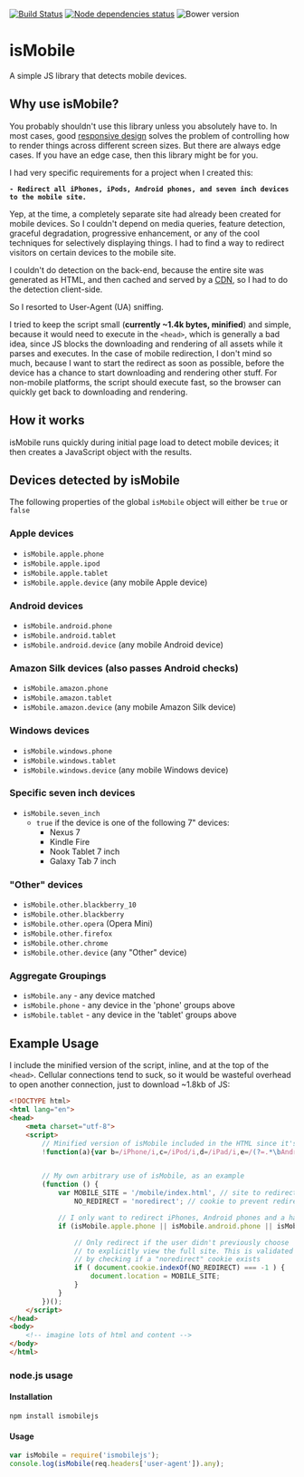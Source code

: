 [![Build Status](https://travis-ci.org/kaimallea/isMobile.png)](https://travis-ci.org/kaimallea/isMobile)
[![Node dependencies status](https://david-dm.org/kaimallea/isMobile.png)](https://david-dm.org/kaimallea/isMobile)
![Bower version](https://img.shields.io/bower/v/isMobile.svg)

# isMobile

A simple JS library that detects mobile devices.

## Why use isMobile?

You probably shouldn't use this library unless you absolutely have to. In most cases, good [responsive design](https://en.wikipedia.org/wiki/Responsive_web_design) solves the problem of controlling how to
render things across different screen sizes. But there are always edge cases. If you have an edge case,
then this library might be for you.

I had very specific requirements for a project when I created this:

**`- Redirect all iPhones, iPods, Android phones, and seven inch devices to the mobile site.`**

Yep, at the time, a completely separate site had already been created for mobile devices. So I couldn't depend on media queries, feature detection, graceful degradation, progressive enhancement, or any of the cool techniques for selectively displaying things. I had to find a way to redirect visitors on certain devices to the mobile site.

I couldn't do detection on the back-end, because the entire site was generated as HTML, and then cached and served by a [CDN](https://en.wikipedia.org/wiki/Content_delivery_network), so I had to do the detection client-side.

So I resorted to User-Agent (UA) sniffing.

I tried to keep the script small (**currently ~1.4k bytes, minified**) and simple, because it would need to execute in the `<head>`, which is generally a bad idea, since JS blocks the downloading and rendering of all assets while it parses and executes. In the case of mobile redirection, I don't mind so much, because I want to start the redirect as soon as possible, before the device has a chance to start downloading and rendering other stuff. For non-mobile platforms, the script should execute fast, so the browser can quickly get back to downloading and rendering.

## How it works

isMobile runs quickly during initial page load to detect mobile devices; it then creates a JavaScript object with the results.

## Devices detected by isMobile

The following properties of the global `isMobile` object will either be `true` or `false`

### Apple devices

* `isMobile.apple.phone`
* `isMobile.apple.ipod`
* `isMobile.apple.tablet`
* `isMobile.apple.device` (any mobile Apple device)

### Android devices

* `isMobile.android.phone`
* `isMobile.android.tablet`
* `isMobile.android.device` (any mobile Android device)

### Amazon Silk devices (also passes Android checks)

* `isMobile.amazon.phone`
* `isMobile.amazon.tablet`
* `isMobile.amazon.device` (any mobile Amazon Silk device)

### Windows devices

* `isMobile.windows.phone`
* `isMobile.windows.tablet`
* `isMobile.windows.device` (any mobile Windows device)

### Specific seven inch devices

* `isMobile.seven_inch`
	* `true` if the device is one of the following 7" devices:
		- Nexus 7
		- Kindle Fire
		- Nook Tablet 7 inch
		- Galaxy Tab 7 inch

### "Other" devices

* `isMobile.other.blackberry_10`
* `isMobile.other.blackberry`
* `isMobile.other.opera` (Opera Mini)
* `isMobile.other.firefox`
* `isMobile.other.chrome`
* `isMobile.other.device` (any "Other" device)

### Aggregate Groupings

* `isMobile.any` - any device matched
* `isMobile.phone` - any device in the 'phone' groups above
* `isMobile.tablet` - any device in the 'tablet' groups above


## Example Usage

I include the minified version of the script, inline, and at the top of the `<head>`. Cellular connections tend to suck, so it would be wasteful overhead to open another connection, just to download ~1.8kb of JS:


```html
<!DOCTYPE html>
<html lang="en">
<head>
    <meta charset="utf-8">
    <script>
        // Minified version of isMobile included in the HTML since it's small
        !function(a){var b=/iPhone/i,c=/iPod/i,d=/iPad/i,e=/(?=.*\bAndroid\b)(?=.*\bMobile\b)/i,f=/Android/i,g=/(?=.*\bAndroid\b)(?=.*\bSD4930UR\b)/i,h=/(?=.*\bAndroid\b)(?=.*\b(?:KFOT|KFTT|KFJWI|KFJWA|KFSOWI|KFTHWI|KFTHWA|KFAPWI|KFAPWA|KFARWI|KFASWI|KFSAWI|KFSAWA)\b)/i,i=/IEMobile/i,j=/(?=.*\bWindows\b)(?=.*\bARM\b)/i,k=/BlackBerry/i,l=/BB10/i,m=/Opera Mini/i,n=/(CriOS|Chrome)(?=.*\bMobile\b)/i,o=/(?=.*\bFirefox\b)(?=.*\bMobile\b)/i,p=new RegExp("(?:Nexus 7|BNTV250|Kindle Fire|Silk|GT-P1000)","i"),q=function(a,b){return a.test(b)},r=function(a){var r=a||navigator.userAgent,s=r.split("[FBAN");return"undefined"!=typeof s[1]&&(r=s[0]),s=r.split("Twitter"),"undefined"!=typeof s[1]&&(r=s[0]),this.apple={phone:q(b,r),ipod:q(c,r),tablet:!q(b,r)&&q(d,r),device:q(b,r)||q(c,r)||q(d,r)},this.amazon={phone:q(g,r),tablet:!q(g,r)&&q(h,r),device:q(g,r)||q(h,r)},this.android={phone:q(g,r)||q(e,r),tablet:!q(g,r)&&!q(e,r)&&(q(h,r)||q(f,r)),device:q(g,r)||q(h,r)||q(e,r)||q(f,r)},this.windows={phone:q(i,r),tablet:q(j,r),device:q(i,r)||q(j,r)},this.other={blackberry:q(k,r),blackberry10:q(l,r),opera:q(m,r),firefox:q(o,r),chrome:q(n,r),device:q(k,r)||q(l,r)||q(m,r)||q(o,r)||q(n,r)},this.seven_inch=q(p,r),this.any=this.apple.device||this.android.device||this.windows.device||this.other.device||this.seven_inch,this.phone=this.apple.phone||this.android.phone||this.windows.phone,this.tablet=this.apple.tablet||this.android.tablet||this.windows.tablet,"undefined"==typeof window?this:void 0},s=function(){var a=new r;return a.Class=r,a};"undefined"!=typeof module&&module.exports&&"undefined"==typeof window?module.exports=r:"undefined"!=typeof module&&module.exports&&"undefined"!=typeof window?module.exports=s():"function"==typeof define&&define.amd?define("isMobile",[],a.isMobile=s()):a.isMobile=s()}(this);


        // My own arbitrary use of isMobile, as an example
        (function () {
            var MOBILE_SITE = '/mobile/index.html', // site to redirect to
                NO_REDIRECT = 'noredirect'; // cookie to prevent redirect

            // I only want to redirect iPhones, Android phones and a handful of 7" devices
            if (isMobile.apple.phone || isMobile.android.phone || isMobile.seven_inch) {

                // Only redirect if the user didn't previously choose
                // to explicitly view the full site. This is validated
                // by checking if a "noredirect" cookie exists
                if ( document.cookie.indexOf(NO_REDIRECT) === -1 ) {
                    document.location = MOBILE_SITE;
                }
            }
        })();
    </script>
</head>
<body>
    <!-- imagine lots of html and content -->
</body>
</html>
```

### node.js usage

#### Installation

`npm install ismobilejs`

#### Usage

```js
var isMobile = require('ismobilejs');
console.log(isMobile(req.headers['user-agent']).any);
```
